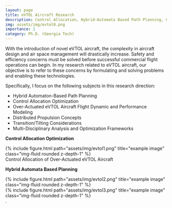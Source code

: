 ```yaml
---
layout: page
title: eVTOL Aircraft Research 
description: Control Allocation, Hybrid-Automata Based Path Planning, Contingency Planning, and Flight Dynamic Modeling  
img: assets/img/evtol0.png
importance: 1
category: Ph.D. (Georgia Tech)
---
```


With the introduction of novel eVTOL aircraft, the complexity in aircraft design and air space management will drastically increase. Safety and efficiency concerns must be solved before successful commercial flight operations can begin. In my research related to eVTOL aircraft, our objective is to refer to these concerns by formulating and solving problems and enabling these technologies.  

Specifically, I focus on the following subjects in this research direction:
  - Hybrid Automaton-Based Path Planning
  - Control Allocation Optimization
  - Over-Actuated eVTOL Aircraft Flight Dynamic and Performance Modeling
  - Distributed Propulsion Concepts
  - Transition/Tilting Considerations
  - Multi-Disciplinary Analysis and Optimization Frameworks 


**Control Allocation Optimization**
 
</div>
<div class="row">
    <div class="col-sm-4 mt-3 mt-md-0">
        {% include figure.html path="assets/img/evtol1.png" title="example image" class="img-fluid rounded z-depth-1" %}
    </div>
</div>
<div class="caption">
    Control Allocation of Over-Actuated eVTOL Aircraft
</div>
 

**Hybrid Automata Based Planning**

<div class="row justify-content-sm-center">
    <div class="col-sm-8 mt-3 mt-md-0">
        {% include figure.html path="assets/img/evtol2.png" title="example image" class="img-fluid rounded z-depth-1" %}
    </div>
    <div class="col-sm-8 mt-3 mt-md-0">
        {% include figure.html path="assets/img/evtol3.png" title="example image" class="img-fluid rounded z-depth-1" %}
    </div>
</div>
<div class="caption">
    .
</div>

 
 
